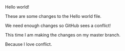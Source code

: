Hello world!

These are some changes to the Hello world file.

We need enough changes so GitHub sees a conflict!

This time I am making the changes on my master branch.

Because I love conflict.
